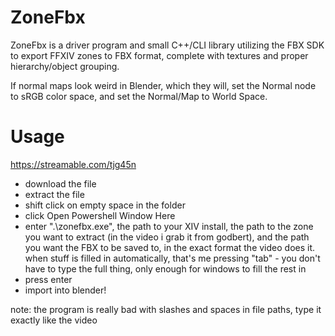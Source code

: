 # ZoneFbx

ZoneFbx is a driver program and small C++/CLI library utilizing 
the FBX SDK to export FFXIV zones to FBX format, complete with textures
and proper hierarchy/object grouping.

If normal maps look weird in Blender, which they will, set the Normal node
to sRGB color space, and set the Normal/Map to World Space.

# Usage
https://streamable.com/tjg45n

- download the file
- extract the file
- shift click on empty space in the folder
- click Open Powershell Window Here
- enter ".\zonefbx.exe", the path to your XIV install, the path to the zone you want to extract (in the video i grab it from godbert), and the path you want the FBX to be saved to, in the exact format the video does it. when stuff is filled in automatically, that's me pressing "tab" - you don't have to type the full thing, only enough for windows to fill the rest in
- press enter
- import into blender!

note: the program is really bad with slashes and spaces in file paths, type it exactly like the video
